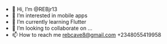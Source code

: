 - 👋 Hi, I’m @REBjr13
- 👀 I’m interested in mobile apps
- 🌱 I’m currently learning Flutter
- 💞️ I’m looking to collaborate on ...
- 📫 How to reach me rebcave8@gmail.com +2348055419958

<!---
REBjr13/REBjr13 is a ✨ special ✨ repository because its `README.md` (this file) appears on your GitHub profile.
You can click the Preview link to take a look at your changes.
--->
